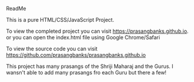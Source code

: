 ReadMe

This is a pure HTML/CSS/JavaScript Project. 

To view the completed project you can visit https://prasangbanks.github.io.  or you can open the index.html file using Google Chrome/Safari

To view the source code you can visit https://github.com/prasangbanks/prasangbanks.github.io

This project has many prasangs of the Shriji Maharaj and the Gurus. I wansn't able to add many prasangs fro each Guru but there a few!

